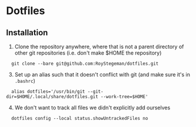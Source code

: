 # Dotfiles 

## Installation 

1. Clone the repository anywhere, where that is not a parent directory of other git repositories (i.e. don't make $HOME the repository)
```
  git clone --bare git@github.com:RoyStegeman/dotfiles.git
```
3. Set up an alias such that it doesn't conflict with git (and make sure it's in `.bashrc`)
  ```
    alias dotfiles='/usr/bin/git --git-dir=$HOME/.local/share/dotfiles.git --work-tree=$HOME'
  ```
4. We don't want to track all files we didn't explicitly add ourselves
  
  ```
    dotfiles config --local status.showUntrackedFiles no
  ```
